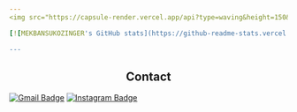 ```yaml
---
<img src="https://capsule-render.vercel.app/api?type=waving&height=150&section=header&text=MEKBANSUKOZINGER's%Github&fontSize=50&color=20:483d8b,800:86ddfc&fontColor=ffffff&fontAlignY=32" />

[![MEKBANSUKOZINGER's GitHub stats](https://github-readme-stats.vercel.app/api?username=MEKBANSUKOZINGER&show_icons=true&theme=radical)](https://github.com/anuraghazr/github-readme-stats)

---
```


## <center>Contact</center>

[![Gmail Badge](https://img.shields.io/badge/Gmail-D14836?style=for-the-badge&logo=gmail&logoColor=white&link=mailto:dsblue_jun@khu.ac.kr)](mailto:dsblue_jun@khu.ac.kr)  [![Instagram Badge](https://img.shields.io/badge/Instagram-E4405F?style=for-the-badge&logo=instagram&logoColor=white)](https://www.instagram.com/_483d8b_/)

